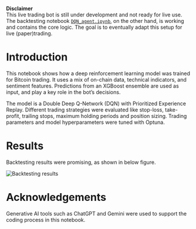 **Disclaimer**  
This live trading bot is still under development and not ready for live use. The backtesting notebook [`DQN_agent.ipynb`](./DQN_agent.ipynb), on the other hand, is working and contains the core logic. The goal is to eventually adapt this setup for live (paper)trading.

# Introduction

This notebook shows how a deep reinforcement learning model was trained for Bitcoin trading. It uses a mix of on-chain data, technical indicators, and sentiment features. Predictions from an XGBoost ensemble are used as input, and play a key role in the bot’s decisions.

The model is a Double Deep Q-Network (DQN) with Prioritized Experience Replay. Different trading strategies were evaluated like stop-loss, take-profit, trailing stops, maximum holding periods and position sizing. Trading parameters and model hyperparameters were tuned with Optuna.

# Results

Backtesting results were promising, as shown in below figure.

![Backtesting results](.Backtesting_Results_Screenshot.png)

# Acknowledgements

Generative AI tools such as ChatGPT and Gemini were used to support the coding process in this notebook.
